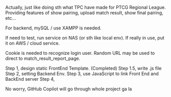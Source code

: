 Actually, just like doing sth what TPC have made for PTCG Regional League.
Providing features of show pairing, upload match result, show final pairing, etc...

For backend, mySQL / use XAMPP is needed. 

If need to test, run service on NAS (or sth like local env). 
If really in use, put it on AWS / cloud service.

Cookie is needed to recognize login user. 
Random URL may be used to direct to match_result_report_page. 

Step 1, design static FrontEnd Template. (Completed)
Step 1.5, write .js file
Step 2, setting Backend Env. 
Step 3, use JavaScript to link Front End and BackEnd server
Step 4, 

No worry, GitHub Copilot will go through whole project ga la
